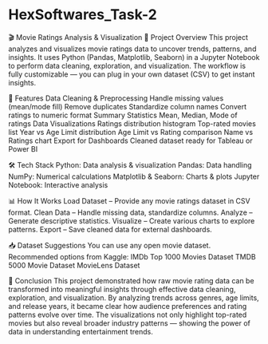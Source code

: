 # HexSoftwares_Task-2 
🎬 Movie Ratings Analysis & Visualization
📌 Project Overview
This project analyzes and visualizes movie ratings data to uncover trends, patterns, and insights.
It uses Python (Pandas, Matplotlib, Seaborn) in a Jupyter Notebook to perform data cleaning, exploration, and visualization.
The workflow is fully customizable — you can plug in your own dataset (CSV) to get instant insights.

📂 Features
Data Cleaning & Preprocessing
Handle missing values (mean/mode fill)
Remove duplicates
Standardize column names
Convert ratings to numeric format
Summary Statistics
Mean, Median, Mode of ratings
Data Visualizations
Ratings distribution histogram
Top-rated movies list
Year vs Age Limit distribution
Age Limit vs Rating comparison
Name vs Ratings chart
Export for Dashboards
Cleaned dataset ready for Tableau or Power BI

🛠️ Tech Stack
Python: Data analysis & visualization
Pandas: Data handling
NumPy: Numerical calculations
Matplotlib & Seaborn: Charts & plots
Jupyter Notebook: Interactive analysis

📊 How It Works
Load Dataset – Provide any movie ratings dataset in CSV format.
Clean Data – Handle missing data, standardize columns.
Analyze – Generate descriptive statistics.
Visualize – Create various charts to explore patterns.
Export – Save cleaned data for external dashboards.

📥 Dataset Suggestions
You can use any open movie dataset. Recommended options from Kaggle:
IMDb Top 1000 Movies Dataset
TMDB 5000 Movie Dataset
MovieLens Dataset

🎯 Conclusion
This project demonstrated how raw movie rating data can be transformed into meaningful insights through effective data cleaning, exploration, and visualization.
By analyzing trends across genres, age limits, and release years, it became clear how audience preferences and rating patterns evolve over time.
The visualizations not only highlight top-rated movies but also reveal broader industry patterns — showing the power of data in understanding entertainment trends.



